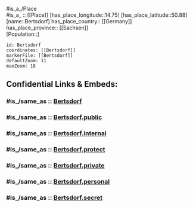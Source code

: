 ﻿---
confidential: public
isDeleted: false
location:
- 50.88
- 14.75
mapmarker: city
mapzoom:
- 7
- 12
SpocWebEntityId: 29149
tags:
- geo/City
type: City
---

#is_a_/Place  
#is_a_ :: [[Place]] 
[has_place_longitude::14.75] 
[has_place_latitude::50.88] 
[name::Bertsdorf] 
has_place_country:: [[Germany]]  
has_place_province:: [[Sachsen]]  
[Population::] 



```leaflet
id: Bertsdorf
coordinates: [[Bertsdorf]] 
markerFile: [[Bertsdorf]] 
defaultZoom: 11 
maxZoom: 18
```


## Confidential Links & Embeds: 

### #is_/same_as :: [Bertsdorf](/_Standards/Earth/Continent/Europe/Europe~Central/Germany/Germany~East/Sachsen/counties~Sachsen/Görlitz/cities~Görlitz/Olbersdorf/City/Bertsdorf.md) 

### #is_/same_as :: [Bertsdorf.public](/_public/Earth/Continent/Europe/Europe~Central/Germany/Germany~East/Sachsen/counties~Sachsen/Görlitz/cities~Görlitz/Olbersdorf/City/Bertsdorf.public.md) 

### #is_/same_as :: [Bertsdorf.internal](/_internal/Earth/Continent/Europe/Europe~Central/Germany/Germany~East/Sachsen/counties~Sachsen/Görlitz/cities~Görlitz/Olbersdorf/City/Bertsdorf.internal.md) 

### #is_/same_as :: [Bertsdorf.protect](/_protect/Earth/Continent/Europe/Europe~Central/Germany/Germany~East/Sachsen/counties~Sachsen/Görlitz/cities~Görlitz/Olbersdorf/City/Bertsdorf.protect.md) 

### #is_/same_as :: [Bertsdorf.private](/_private/Earth/Continent/Europe/Europe~Central/Germany/Germany~East/Sachsen/counties~Sachsen/Görlitz/cities~Görlitz/Olbersdorf/City/Bertsdorf.private.md) 

### #is_/same_as :: [Bertsdorf.personal](/_personal/Earth/Continent/Europe/Europe~Central/Germany/Germany~East/Sachsen/counties~Sachsen/Görlitz/cities~Görlitz/Olbersdorf/City/Bertsdorf.personal.md) 

### #is_/same_as :: [Bertsdorf.secret](/_secret/Earth/Continent/Europe/Europe~Central/Germany/Germany~East/Sachsen/counties~Sachsen/Görlitz/cities~Görlitz/Olbersdorf/City/Bertsdorf.secret.md)


